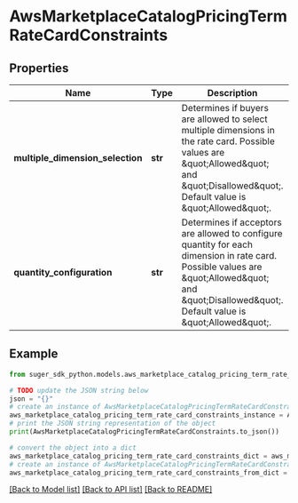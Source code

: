 # AwsMarketplaceCatalogPricingTermRateCardConstraints


## Properties

Name | Type | Description | Notes
------------ | ------------- | ------------- | -------------
**multiple_dimension_selection** | **str** | Determines if buyers are allowed to select multiple dimensions in the rate card. Possible values are \&quot;Allowed\&quot; and \&quot;Disallowed\&quot;. Default value is \&quot;Allowed\&quot;. | [optional] 
**quantity_configuration** | **str** | Determines if acceptors are allowed to configure quantity for each dimension in rate card. Possible values are \&quot;Allowed\&quot; and \&quot;Disallowed\&quot;. Default value is \&quot;Allowed\&quot;. | [optional] 

## Example

```python
from suger_sdk_python.models.aws_marketplace_catalog_pricing_term_rate_card_constraints import AwsMarketplaceCatalogPricingTermRateCardConstraints

# TODO update the JSON string below
json = "{}"
# create an instance of AwsMarketplaceCatalogPricingTermRateCardConstraints from a JSON string
aws_marketplace_catalog_pricing_term_rate_card_constraints_instance = AwsMarketplaceCatalogPricingTermRateCardConstraints.from_json(json)
# print the JSON string representation of the object
print(AwsMarketplaceCatalogPricingTermRateCardConstraints.to_json())

# convert the object into a dict
aws_marketplace_catalog_pricing_term_rate_card_constraints_dict = aws_marketplace_catalog_pricing_term_rate_card_constraints_instance.to_dict()
# create an instance of AwsMarketplaceCatalogPricingTermRateCardConstraints from a dict
aws_marketplace_catalog_pricing_term_rate_card_constraints_from_dict = AwsMarketplaceCatalogPricingTermRateCardConstraints.from_dict(aws_marketplace_catalog_pricing_term_rate_card_constraints_dict)
```
[[Back to Model list]](../README.md#documentation-for-models) [[Back to API list]](../README.md#documentation-for-api-endpoints) [[Back to README]](../README.md)


